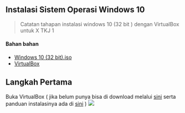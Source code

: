 ## Instalasi Sistem Operasi Windows 10

> Catatan tahapan instalasi windows 10 (32 bit ) dengan VirtualBox untuk X TKJ 1

#### Bahan bahan
- [Windows 10 (32 bit).iso](https://dhikaweb7.github.io)
- [VirtualBox](https://www.virtualbox.org/)

## Langkah Pertama
Buka VirtualBox ( jika belum punya bisa di download melalui [sini](https://www.virtualbox.org/) serta panduan instalasinya ada di [sini](a.md) )
<img src="https://winpreso.com/wp-content/uploads/2021/12/0_cara-install-windows-10-di-virtualbox.png">
